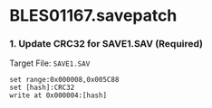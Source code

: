# BLES01167.savepatch

### 1. Update CRC32 for SAVE1.SAV (Required)

Target File: `SAVE1.SAV`

```
set range:0x000008,0x005C88
set [hash]:CRC32
write at 0x000004:[hash]
```

